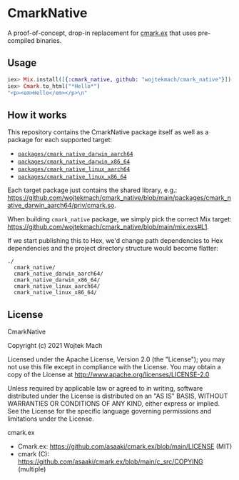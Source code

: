 # CmarkNative

A proof-of-concept, drop-in replacement for [cmark.ex](https://github.com/asaaki/cmark.ex) that uses pre-compiled binaries.

## Usage

```elixir
iex> Mix.install([{:cmark_native, github: "wojtekmach/cmark_native"}])
iex> Cmark.to_html("*Hello*")
"<p><em>Hello</em></p>\n"
```

## How it works

This repository contains the CmarkNative package itself as well as a package for each supported target:

  * [`packages/cmark_native_darwin_aarch64`](packages/cmark_native_darwin_aarch64)
  * [`packages/cmark_native_darwin_x86_64`](packages/cmark_native_darwin_x86_64)
  * [`packages/cmark_native_linux_aarch64`](packages/cmark_native_linux_aarch64)
  * [`packages/cmark_native_linux_x86_64`](packages/cmark_native_linux_x86_64)

Each target package just contains the shared library, e.g.: <https://github.com/wojtekmach/cmark_native/blob/main/packages/cmark_native_darwin_aarch64/priv/cmark.so>.

When building `cmark_native` package, we simply pick the correct Mix target: <https://github.com/wojtekmach/cmark_native/blob/main/mix.exs#L1>.

If we start publishing this to Hex, we'd change path dependencies to Hex dependencies and the project directory structure would become flatter:

    ./
      cmark_native/
      cmark_native_darwin_aarch64/
      cmark_native_darwin_x86_64/
      cmark_native_linux_aarch64/
      cmark_native_linux_x86_64/

## License

CmarkNative

Copyright (c) 2021 Wojtek Mach

Licensed under the Apache License, Version 2.0 (the "License"); you may not use this file except in compliance with the License. You may obtain a copy of the License at http://www.apache.org/licenses/LICENSE-2.0

Unless required by applicable law or agreed to in writing, software distributed under the License is distributed on an "AS IS" BASIS, WITHOUT WARRANTIES OR CONDITIONS OF ANY KIND, either express or implied. See the License for the specific language governing permissions and limitations under the License.

cmark.ex

- Cmark.ex: <https://github.com/asaaki/cmark.ex/blob/main/LICENSE> (MIT)
- cmark (C): <https://github.com/asaaki/cmark.ex/blob/main/c_src/COPYING> (multiple)
